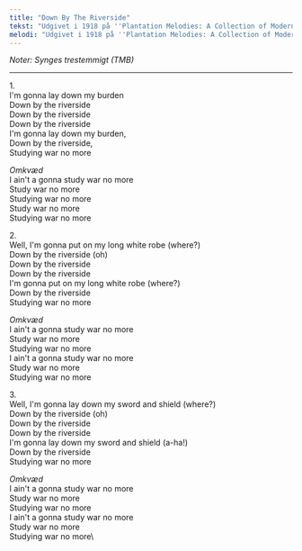 ```yaml
---
title: "Down By The Riverside"
tekst: "Udgivet i 1918 på ''Plantation Melodies: A Collection of Modern, Popular and Old-time Negro-Songs of the Southland''"
melodi: "Udgivet i 1918 på ''Plantation Melodies: A Collection of Modern, Popular and Old-time Negro-Songs of the Southland''"
---
```

*Noter: Synges trestemmigt (TMB)*

***

1\.\
I'm gonna lay down my burden\
Down by the riverside\
Down by the riverside\
Down by the riverside\
I'm gonna lay down my burden,\
Down by the riverside,\
Studying war no more

*Omkvæd*\
I ain't a gonna study war no more\
Study war no more\
Studying war no more\
Study war no more\
Studying war no more

2\.\
Well, I'm gonna put on my long white robe (where?)\
Down by the riverside (oh)\
Down by the riverside\
Down by the riverside\
I'm gonna put on my long white robe (where?)\
Down by the riverside\
Studying war no more

*Omkvæd*\
I ain't a gonna study war no more\
Study war no more\
Studying war no more\
I ain't a gonna study war no more\
Study war no more\
Studying war no more

3\.\
Well, I'm gonna lay down my sword and shield (where?)\
Down by the riverside (oh)\
Down by the riverside\
Down by the riverside\
I'm gonna lay down my sword and shield (a-ha!)\
Down by the riverside\
Studying war no more

*Omkvæd*\
I ain't a gonna study war no more\
Study war no more\
Studying war no more\
I ain't a gonna study war no more\
Study war no more\
Studying war no more\
